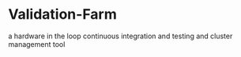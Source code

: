 # Validation-Farm
a hardware in the loop continuous integration and testing and cluster management tool

